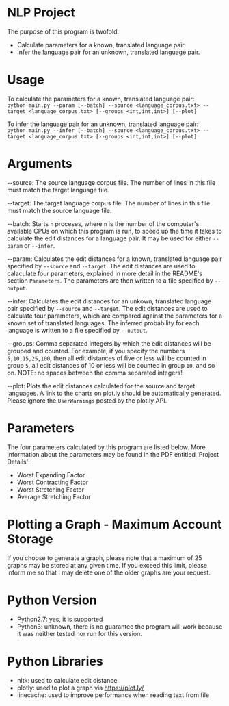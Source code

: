 # NLP Project
The purpose of this program is twofold:  
  * Calculate parameters for a known, translated language pair.   
  * Infer the language pair for an unknown, translated language pair.     

# Usage
To calculate the parameters for a known, translated language pair:  
`python main.py --param [--batch] --source <language_corpus.txt> --target <language_corpus.txt> [--groups <int,int,int>] [--plot]`

To infer the language pair for an unknown, translated language pair:  
`python main.py --infer [--batch] --source <language_corpus.txt> --target <language_corpus.txt> [--groups <int,int,int>] [--plot]`

# Arguments
--source: The source language corpus file. The number of lines in this file must match the target language file.  

--target: The target language corpus file. The number of lines in this file must match the source language file.  

--batch: Starts `n` proceses, where `n` is the number of the computer's available CPUs on which this program is run, to speed up the time it takes to calculate the edit distances for a language pair. It may be used for either `--param` or `--infer`.  

--param: Calculates the edit distances for a known, translated language pair specified by `--source` and `--target`. The edit distances are used to calaculate four parameters, explained in more detail in the README's section `Parameters`. The parameters are then written to a file specified by `--output`.  

--infer: Calculates the edit distances for an unkown, translated language pair specified by `--source` and `--target`. The edit distances are used to calculate four parameters, which are compared against the parameters for a known set of translated languages. The inferred probability for each language is written to a file specified by `--output`.  

--groups: Comma separated integers by which the edit distances will be grouped and counted. For example, if you specify the numbers `5,10,15,25,100`, then all edit distances of five or less will be counted in group `5`, all edit distances of 10 or less will be counted in group `10`, and so on. NOTE: no spaces between the comma separated integers!

--plot: Plots the edit distances calculated for the source and target languages. A link to the charts on plot.ly should be automatically generated. Please ignore the `UserWarnings` posted by the plot.ly API.  


# Parameters
The four parameters calculated by this program are listed below. More information about the parameters may be found in the PDF entitled 'Project Details':
* Worst Expanding Factor
* Worst Contracting Factor
* Worst Stretching Factor
* Average Stretching Factor

# Plotting a Graph - Maximum Account Storage
If you choose to generate a graph, please note that a maximum of 25 graphs may be stored at any given time. If you exceed this limit, please inform me so that I may delete one of the older graphs are your request. 

# Python Version
* Python2.7: yes, it is supported
* Python3: unknown, there is no guarantee the program will work because it was neither tested nor run for this version.

# Python Libraries
* nltk: used to calculate edit distance 
* plotly: used to plot a graph via https://plot.ly/
* linecache: used to improve performance when reading text from file
